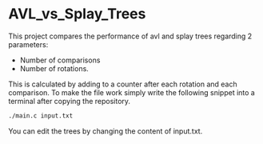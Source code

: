 # AVL_vs_Splay_Trees
This project compares the performance of avl and splay trees regarding 2 parameters: 
* Number of comparisons
* Number of rotations.

This is calculated by adding to a counter after each rotation and each comparison.
To make the file work simply write the following snippet into a terminal after copying the
repository.

```bash
./main.c input.txt
```

You can edit the trees by changing the content of input.txt.


